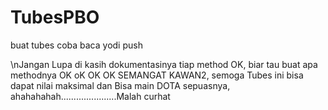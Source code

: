 # TubesPBO
buat tubes
coba baca
yodi push

\nJangan Lupa di kasih dokumentasinya tiap method OK, biar tau buat apa methodnya OK oK OK OK SEMANGAT KAWAN2, semoga Tubes ini bisa dapat nilai maksimal dan Bisa main DOTA sepuasnya, ahahahahah......................Malah curhat
